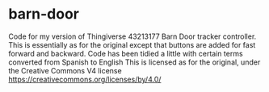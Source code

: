 # barn-door
Code for my version of Thingiverse 43213177 Barn Door tracker controller.
This is essentially as for the original except that buttons are added for fast forward and backward.
Code has been tidied a little with certain terms converted from Spanish to English
This is licensed as for the original, under the Creative Commons V4 license
https://creativecommons.org/licenses/by/4.0/
